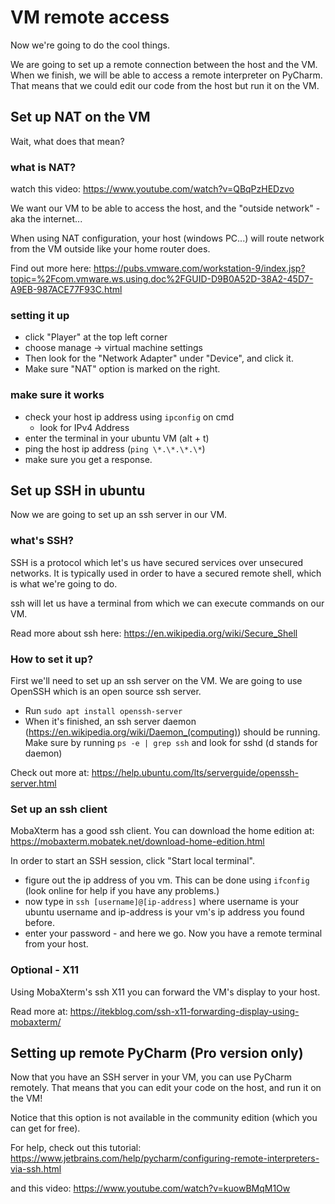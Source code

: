 # VM remote access

Now we're going to do the cool things.

We are going to set up a remote connection between the host and the VM.
When we finish, we will be able to access a remote interpreter on PyCharm.
That means that we could edit our code from the host but run it on the VM.


## Set up NAT on the VM
Wait, what does that mean?
### what is NAT?

watch this video: https://www.youtube.com/watch?v=QBqPzHEDzvo

We want our VM to be able to access the host, and the "outside network" - aka the internet...

When using NAT configuration, your host (windows PC...)
will route network from the VM outside like your home router does. 
   
 Find out more here: https://pubs.vmware.com/workstation-9/index.jsp?topic=%2Fcom.vmware.ws.using.doc%2FGUID-D9B0A52D-38A2-45D7-A9EB-987ACE77F93C.html
 
 ### setting it up
 
 * click "Player" at the top left corner
 * choose manage -> virtual machine settings
 * Then look for the "Network Adapter" under "Device", and click it.
 * Make sure "NAT" option is marked on the right.
 
 ### make sure it works
 * check your host ip address using ```ipconfig``` on cmd
   * look for IPv4 Address
 * enter the terminal in your ubuntu VM (alt + t)
 * ping the host ip address (```ping \*.\*.\*.\*```)
 * make sure you get a response.
 
 
 ## Set up SSH in ubuntu
 Now we are going to set up an ssh server in our VM.

### what's SSH?
SSH is a protocol which let's us have secured services over unsecured networks.
It is typically used in order to have a secured remote shell, which is what we're going to do.

ssh will let us have a terminal from which we can execute commands on our VM.

Read more about ssh here: https://en.wikipedia.org/wiki/Secure_Shell

### How to set it up?
First we'll need to set up an ssh server on the VM.
We are going to use OpenSSH which is an open source ssh server.

* Run ```sudo apt install openssh-server```
* When it's finished, an ssh server daemon (https://en.wikipedia.org/wiki/Daemon_(computing)) should be running. 
Make sure by running ```ps -e | grep ssh``` and look for sshd (d stands for daemon)

Check out more at: https://help.ubuntu.com/lts/serverguide/openssh-server.html

### Set up an ssh client

MobaXterm has a good ssh client.
You can download the home edition at: https://mobaxterm.mobatek.net/download-home-edition.html

In order to start an SSH session, click "Start local terminal".
* figure out the ip address of you vm. This can be done using ```ifconfig```
 (look online for help if you have any problems.)
 * now type in ```ssh [username]@[ip-address]``` where username is your ubuntu username and ip-address is
 your vm's ip address you found before.
 * enter your password - and here we go. Now you have a remote terminal from your host.
### Optional - X11

Using MobaXterm's ssh X11 you can forward the VM's display to your host.

Read more at: https://itekblog.com/ssh-x11-forwarding-display-using-mobaxterm/

## Setting up remote PyCharm (Pro version only)

Now that you have an SSH server in  your VM, you can use PyCharm remotely.
That means that you can edit your code on the host, and run it on the VM!

Notice that this option is not available in the community edition (which you can get for free). 


For help,
check out this tutorial: https://www.jetbrains.com/help/pycharm/configuring-remote-interpreters-via-ssh.html

and this video: https://www.youtube.com/watch?v=kuowBMqM1Ow